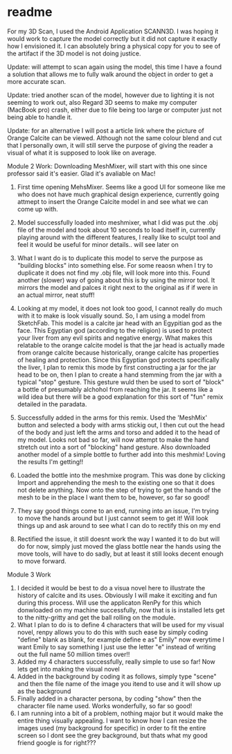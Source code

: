 # readme

For my 3D Scan, I used the Android Application SCANN3D. I was hoping it would work to capture the model correctly but it did not capture it exactly how I envisioned it. I can absolutely bring a physical copy for you to see  of the artifact if the 3D model is not doing justice. 


Update: will attempt to scan again using the model, this time I have a found a solution that allows me to fully walk around the object in order to get a more accurate scan.


Update: tried another scan of the model, however due to lighting it is not seeming to work out, also Regard 3D seems to make my computer (MacBook pro) crash, either due to file being too large or computer just not being able to handle it.

Update: for an alternative I will post a article link where the picture of Orange Calcite can be viewed. Although not the same colour blend and cut that I personally own, it will still serve the purpose of giving the reader a visual of what it is supposed to look like on average.

Module 2 Work: Downloading MeshMixer, will start with this one since professor said it's easier. Glad it's avaliable on Mac!
1. First time opening MehsMixer. Seems like a good UI for someone like me who does not have much graphical design experience, currently going attmept to insert the Orange Calcite model in and see what we can come up with.
2. Model successfully loaded into meshmixer, what I did was put the .obj file of the model and took about 10 seconds to load itself in, currently playing around with the different features, I really like to sculpt tool and feel it would be useful for minor details.. will see later on
3. What I want do is to duplicate this model to serve the purpose as "building blocks" into something else. For some reaosn when I try to duplicate it does not find my .obj file, will look more into this. Found another (slower) way of going about this is by using the mirror tool. It mirrors the model and palces it right next to the original as if if were in an actual mirror, neat stuff!
4. Looking at my model, it does not look too good, I cannot really do much with it to make is look visually sound. So, I am using a model from SketchFab. This model is a calcite jar head with an Egypitian god as the face. This Egyptian god (according to the religion) is used to protect your liver from any evil spirits and negative energy. What makes this relatable to the orange calcite model is that the jar head is actually made from orange calcite because historically, orange calcite has properties of healing and protection. Since this Egyptian god protects specifically the liver, I plan to remix this mode by first constructing a jar for the jar head to be on, then I plan to create a hand stemming from the jar with a typical "stop" gesture. This gesture wuld then be used to sort of "block" a bottle of presumably alchohol from reaching the jar. It seems like a wild idea but there will be a good explanation for this sort of "fun" remix detailed in the paradata. 

5. Successfully added in the arms for this remix. Used the 'MeshMix' button and selected a body with arms stickig out, I then cut out the head of the body and just left the arms and torso and added it to the head of my model. Looks not bad so far, will now attempt to make the hand stretch out into a sort of "blocking" hand gesture. Also downloaded another model of a simple bottle to further add into this meshmix! Loving the results I'm getting!!
6. Loaded the bottle into the meshmixe program. This was done by clicking Import and apprehending the mesh to the existing one so that it does not delete anything. Now onto the step of trying to get the hands of the mesh to be in the place I want them to be, however, so far so good!
7. They say good things come to an end, running into an issue, I'm trying to move the hands around but I just cannot seem to get it! Will look things up and ask around to see what I can do to rectify this on my end
8. Rectified the issue, it still doesnt work the way I wanted it to do but will do for now, simply just moved the glass bottle near the hands using the move tools, will have to do sadly, but at least it still looks decent enough to move forward. 

Module 3 Work
1. I decided it would be best to do a visua novel here to illustrate the history of calcite and its uses. Obviously I will make it exciting and fun during this process. Will use the applicaton RenPy for this which donwloaded on my machine successfully, now that is is installed lets get to the nitty-gritty and get the ball rolling on the module. 
2. What I plan to do is to define 4 characters that will be used for my visual novel, renpy allows you to do this with such ease by simply coding "define" blank as blank, for example define e as" Emily" now everytime I want Emily to say something I just use the letter "e" instead of writing out the full name 50 million times over!!
3. Added my 4 characters successfully, really simple to use so far! Now lets get into making the visual novel
4. Added in the background by coding it as follows, simply type "scene" and then the file name of the image you itend to use and it will show up as the background
5. Finally added in a character persona, by coding "show" then the character file name used. Works wonderfully, so far so good!
6. I am running into a bit of a problem, nothing major but it would make the entire thing visually appealing. I want to know how I can resize the images used (my background for specific) in order to fit the entire screen so I dont see the grey background, but thats what my good friend google is for right???
